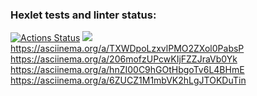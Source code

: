 ### Hexlet tests and linter status:
[![Actions Status](https://github.com/Gietteko/frontend-project-44/actions/workflows/hexlet-check.yml/badge.svg)](https://github.com/Gietteko/frontend-project-44/actions)
<a href="https://codeclimate.com/github/Gietteko/frontend-project-44/maintainability"><img src="https://api.codeclimate.com/v1/badges/c5ef590ca3e439600f34/maintainability" /></a>
https://asciinema.org/a/TXWDpoLzxvlPMO2ZXol0PabsP
https://asciinema.org/a/206mofzUPcwKIjFZZJraVb0Yk
https://asciinema.org/a/hnZI00C9hGOtHbgoTv6L4BHmE
https://asciinema.org/a/6ZUCZ1M1mbVK2hLgJTOKDuTin